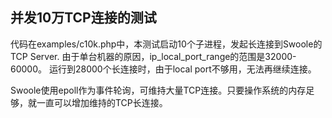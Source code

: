 并发10万TCP连接的测试
-----
代码在examples/c10k.php中，本测试启动10个子进程，发起长连接到Swoole的TCP Server.
由于单台机器的原因，ip_local_port_range的范围是32000-60000。
运行到28000个长连接时，由于local port不够用，无法再继续连接。

Swoole使用epoll作为事件轮询，可维持大量TCP连接。只要操作系统的内存足够，就一直可以增加维持的TCP长连接。

